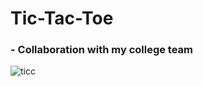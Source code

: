 # Tic-Tac-Toe
### - Collaboration with my college team


 ![ticc ](https://user-images.githubusercontent.com/112812979/211179498-6704983b-f9f9-474f-a6a9-efa40c7a7d9d.jpg)
